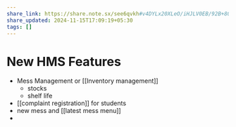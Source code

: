 ```yaml
---
share_link: https://share.note.sx/see6qvkh#v4DYLx20XLeO/iHJLV0EB/92B+809/NhsBcTMyr7Aq0
share_updated: 2024-11-15T17:09:19+05:30
tags: []
---
```

# New HMS Features
- Mess Management or [[Inventory management]]
	- stocks
	- shelf life
- [[complaint registration]] for students
- new mess and [[latest mess menu]]
- 